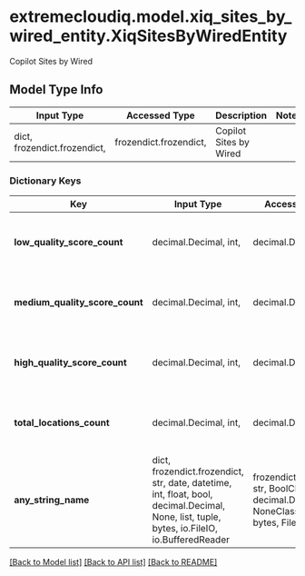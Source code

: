 # extremecloudiq.model.xiq_sites_by_wired_entity.XiqSitesByWiredEntity

Copilot Sites by Wired

## Model Type Info
Input Type | Accessed Type | Description | Notes
------------ | ------------- | ------------- | -------------
dict, frozendict.frozendict,  | frozendict.frozendict,  | Copilot Sites by Wired | 

### Dictionary Keys
Key | Input Type | Accessed Type | Description | Notes
------------ | ------------- | ------------- | ------------- | -------------
**low_quality_score_count** | decimal.Decimal, int,  | decimal.Decimal,  | Locations count with low severity | [optional] value must be a 32 bit integer
**medium_quality_score_count** | decimal.Decimal, int,  | decimal.Decimal,  | Locations count with medium severity | [optional] value must be a 32 bit integer
**high_quality_score_count** | decimal.Decimal, int,  | decimal.Decimal,  | Locations count with high severity | [optional] value must be a 32 bit integer
**total_locations_count** | decimal.Decimal, int,  | decimal.Decimal,  | Total Locations count by severity | [optional] value must be a 32 bit integer
**any_string_name** | dict, frozendict.frozendict, str, date, datetime, int, float, bool, decimal.Decimal, None, list, tuple, bytes, io.FileIO, io.BufferedReader | frozendict.frozendict, str, BoolClass, decimal.Decimal, NoneClass, tuple, bytes, FileIO | any string name can be used but the value must be the correct type | [optional]

[[Back to Model list]](../../README.md#documentation-for-models) [[Back to API list]](../../README.md#documentation-for-api-endpoints) [[Back to README]](../../README.md)

